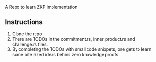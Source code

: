 A Repo to learn ZKP implementation

## Instructions
1. Clone the repo
2. There are TODOs in the commitment.rs, inner_product.rs and challenge.rs files. 
3. By completing the TODOs with small code snippets, one gets to learn some bite sized ideas behind zero knowledge proofs 